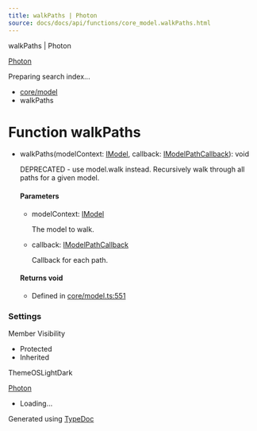 ```yaml
---
title: walkPaths | Photon
source: docs/docs/api/functions/core_model.walkPaths.html
---
```


walkPaths | Photon

[Photon](../index.md)




Preparing search index...

* [core/model](../modules/core_model.md)
* walkPaths

# Function walkPaths

* walkPaths(modelContext: [IModel](../interfaces/core_schema.IModel.md), callback: [IModelPathCallback](../interfaces/core_maker.IModelPathCallback.md)): void

  DEPRECATED - use model.walk instead.
  Recursively walk through all paths for a given model.

  #### Parameters

  + modelContext: [IModel](../interfaces/core_schema.IModel.md)

    The model to walk.
  + callback: [IModelPathCallback](../interfaces/core_maker.IModelPathCallback.md)

    Callback for each path.

  #### Returns void

  + Defined in [core/model.ts:551](https://github.com/mwhite454/photon/blob/main/packages/photon/src/core/model.ts#L551)

### Settings

Member Visibility

* Protected
* Inherited

ThemeOSLightDark

[Photon](../index.md)

* Loading...

Generated using [TypeDoc](https://typedoc.org/)
